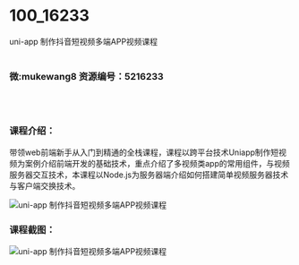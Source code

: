 # 100_16233
uni-app 制作抖音短视频多端APP视频课程
<br/></br>
<h3>微:mukewang8 资源编号：5216233</h3>
<br/></br>
<h3>课程介绍：</h3>
<p>带领web前端新手从入门到精通的全栈课程，课程以跨平台技术Uniapp制作短视频为案例介绍前端开发的基础技术，重点介绍了多视频类app的常用组件，与视频服务器交互技术，本课程以Node.js为服务器端介绍如何搭建简单视频服务器技术与客户端交换技术。</p>
<p><img src="https://www.ko996.com/wp-content/uploads/img/2020/11/2-60-300x218.png" alt="uni-app 制作抖音短视频多端APP视频课程"></p>
<div class="info-desc">
<h3>课程截图：</h3>
<p><img src="https://www.ko996.com/wp-content/uploads/img/2020/11/1-60.png" alt="uni-app 制作抖音短视频多端APP视频课程"></p>


			
</div>
